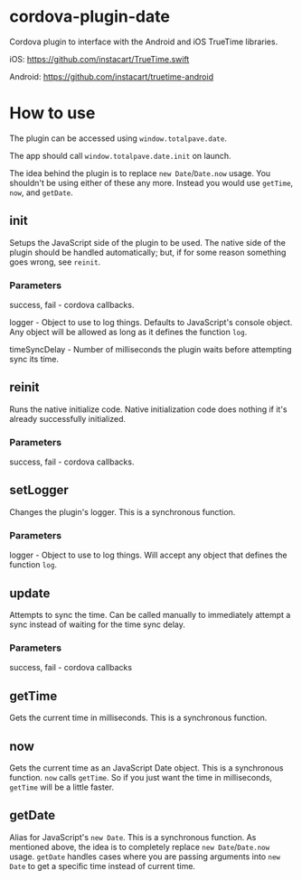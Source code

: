 # cordova-plugin-date
Cordova plugin to interface with the Android and iOS TrueTime libraries. 

iOS: https://github.com/instacart/TrueTime.swift

Android: https://github.com/instacart/truetime-android

# How to use
The plugin can be accessed using `window.totalpave.date`.

The app should call `window.totalpave.date.init` on launch.

The idea behind the plugin is to replace `new Date`/`Date.now` usage. You shouldn't be using either of these any more. 
Instead you would use `getTime`, `now`, and `getDate`.

## init
Setups the JavaScript side of the plugin to be used. 
The native side of the plugin should be handled automatically; but, if for some reason something goes wrong, see `reinit`.

### Parameters
success, fail - cordova callbacks.

logger - Object to use to log things. Defaults to JavaScript's console object.
Any object will be allowed as long as it defines the function `log`.

timeSyncDelay - Number of milliseconds the plugin waits before attempting sync its time.

## reinit
Runs the native initialize code. Native initialization code does nothing if it's already successfully initialized.

### Parameters
success, fail - cordova callbacks.

## setLogger
Changes the plugin's logger. This is a synchronous function.

### Parameters 
logger - Object to use to log things. Will accept any object that defines the function `log`.

## update
Attempts to sync the time. Can be called manually to immediately attempt a sync instead of waiting for the time sync delay.

### Parameters
success, fail - cordova callbacks

## getTime
Gets the current time in milliseconds. This is a synchronous function.

## now
Gets the current time as an JavaScript Date object. This is a synchronous function.
`now` calls `getTime`. So if you just want the time in milliseconds, `getTime` will be a little faster.

## getDate
Alias for JavaScript's `new Date`. This is a synchronous function. 
As mentioned above, the idea is to completely replace `new Date`/`Date.now` usage. `getDate` handles cases where you are passing arguments into `new Date` to get a specific time instead of current time. 
